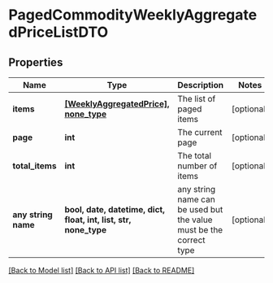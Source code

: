 # PagedCommodityWeeklyAggregatedPriceListDTO


## Properties
Name | Type | Description | Notes
------------ | ------------- | ------------- | -------------
**items** | [**[WeeklyAggregatedPrice], none_type**](WeeklyAggregatedPrice.md) | The list of paged items | [optional] 
**page** | **int** | The current page | [optional] 
**total_items** | **int** | The total number of items | [optional] 
**any string name** | **bool, date, datetime, dict, float, int, list, str, none_type** | any string name can be used but the value must be the correct type | [optional]

[[Back to Model list]](../README.md#documentation-for-models) [[Back to API list]](../README.md#documentation-for-api-endpoints) [[Back to README]](../README.md)


